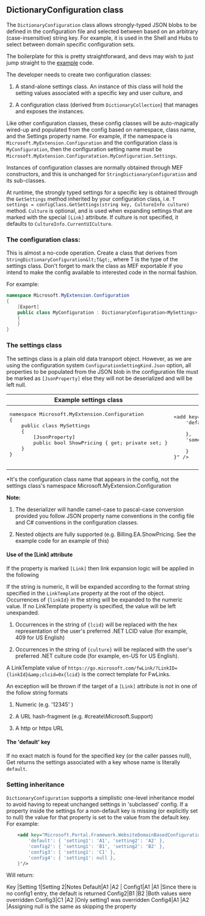 <properties title="" pageTitle="DictionaryConfiguration based configuration" description="" authors="dbrankin" />

<tags ms.service="portalfx"
      ms.workload="portalfx"
      ms.tgt_pltfrm="portalfx"
      ms.devlang="portalfx"
      ms.topic="get-started-article"
      ms.date="05/02/2016"
      ms.author="dbrankin" />

## DictionaryConfiguration class
The `DictionaryConfiguration` class allows strongly-typed JSON blobs to be defined in the configuration file and selected between based 
on an arbitrary (case-insensitive) string key. For example, it is used in the Shell and Hubs to select between domain specific 
configuration sets.

The boilerplate for this is pretty straightforward, and devs may wish to just jump straight to the 
[example](/documentation/articles/portalfx-domain-based-configuration-example) code. 

The developer needs to create two configuration classes: 

1. A stand-alone settings class. An instance of this class will hold the setting values associated with a specific key and user culture, and

2. A configuration class (derived from `DictionaryCollection`) that manages and exposes the instances.

Like other configuration classes, these config classes will be auto-magically wired-up and populated from the config based on namespace, 
class name, and the Settings property name. For example, if the namespace is `Microsoft.MyExtension.Configuration` and the 
configuration class is `MyConfiguration`, then the configuration setting name must be 
`Microsoft.MyExtension.Configuratation.MyConfiguration.Settings`.

Instances of configuration classes are normally obtained through MEF constructors, and this is unchanged for 
`StringDictionaryConfiguration` and its sub-classes.

At runtime, the strongly typed settings for a specific key is obtained through the `GetSettings` method inherited by your configuration 
class, i.e. `T settings = configClass.GetSettings(string key, CultureInfo culture)` method. `Culture` is optional, and is used when expanding
settings that are marked with the special `[Link]` attribute. If culture is not specified, it defaults to `CultureInfo.CurrentUICulture`.

### The configuration class:
This is almost a no-code operation.
Create a class that derives from `StringDictionaryConfiguration&lt;T&gt;`, where T is the type of the
settings class. Don't forget to mark the class as MEF exportable if you intend to make the config available to interested code in the normal fashion.

For example:

```cs
namespace Microsoft.MyExtension.Configuration{    [Export]    public class MyConfiguration : DictionaryConfiguration<MySettings>    {    }
}
```

### The settings class
The settings class is a plain old data transport object. However, as we are using the configuration system 
`ConfigurationSettingKind.Json` option, all properties to be populated from the JSON blob in the configuration file must be
marked as `[JsonProperty]` else they will not be deserialized and will be left null.

<table>
    <thead><tr><th>Example settings class</th><th>Example config*</th></tr></thead>
    <tr>
        <td>
            <pre>
namespace Microsoft.MyExtension.Configuration
{
    public class MySettings
    {
        [JsonProperty]
        public bool ShowPricing { get; private set; }
    }
}
            </pre>
        </td>
        <td>
<pre>
&lt;add key="Microsoft.MyExtension.Configuration.MyConfiguration.Settings" value="{
    'default': {
        'showPricing': true
    },
    'someOtherKey' : {
        'showPricing': false
    }
}" /&gt;
</pre>
        </td>
    </tr>
</table>
*It's the configuration class name that appears in the config, not the settings class's namespace Microsoft.MyExtension.Configuration

**Note:**

1. The deserializer will handle camel-case to pascal-case conversion provided you follow JSON property name conventions in the
config file and C# conventions in the configuration classes.

1. Nested objects are fully supported (e.g. Billing.EA.ShowPricing. See the example code for an example of this)

#### Use of the [Link] attribute
If the property is marked `[Link]` then link expansion logic will be applied in the following

If the string is numeric, it will be expanded according to the format string specified in the `LinkTemplate` property at the root of 
the object. Occurrences of `{linkId}` in the string will be expanded to the numeric value. If no LinkTemplate property is specified, 
the value will be left unexpanded.

1. Occurrences in the string of `{lcid}` will be replaced with the hex representation of the user's preferred .NET LCID value (for example,
   409 for US English)

2. Occurrences in the string of `{culture}` will be replaced with the user's preferred .NET culture code (for example, en-US for US English).

A LinkTemplate value of `https://go.microsoft.com/fwLink/?LinkID={linkId}&amp;clcid=0x{lcid}` is the correct template for FwLinks.

An exception will be thrown if the target of a `[Link]` attribute is not in one of the follow string formats

1. Numeric (e.g. '12345' )

1. A URL hash-fragment (e.g. #create\Microsoft.Support)

1. A http or https URL

#### The 'default' key
If no exact match is found for the specified key (or the caller passes null), Get returns the settings associated with a key whose name 
is literally `default`.

### Setting inheritance
`DictionaryConfiguration` supports a simplistic one-level inheritance model to avoid having to repeat unchanged settings in 'subclassed' config. 
If a property inside the settings for a non-default key is missing (or explicitly set to null) the value for that property 
is set to the value from the default key. For example:

``` xml
    <add key="Microsoft.Portal.Framework.WebsiteDomainBasedConfiguration.Settings" value="{
        'default': { 'setting1': 'A1', 'setting2': 'A2' },
        'config2': { 'setting1': 'B1', 'setting2': 'B2' },
        'config3': { 'setting1': 'C1' },
        'config4': { 'setting1': null },
    }"/>
```

Will return:

Key    |Setting 1|Setting 2|Notes
Default|A1       |A2       |
Config1|A1       |A1       |Since there is no config1 entry, the default is returned
Config2|B1       |B2       |Both values were overridden
Config3|C1       |A2       |Only setting1 was overridden
Config4|A1       |A2       |Assigning null is the same as skipping the property